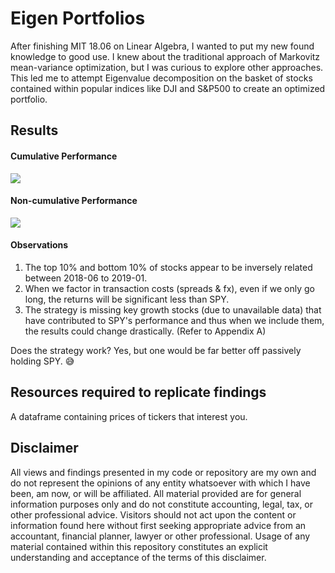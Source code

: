 # Eigen Portfolios
After finishing MIT 18.06 on Linear Algebra, I wanted to put my new found knowledge to good use. I knew about the traditional approach of Markovitz mean-variance optimization, but I was curious to explore other approaches. This led me to attempt Eigenvalue decomposition on the basket of stocks contained within popular indices like DJI and S&P500 to create an optimized portfolio. 

## Results 
#### Cumulative Performance
![](Images/cumulative_performance.png)

#### Non-cumulative Performance
![](Images/non_cumulative_performance.png)

#### Observations
1. The top 10% and bottom 10% of stocks appear to be inversely related between 2018-06 to 2019-01.
2. When we factor in transaction costs (spreads & fx), even if we only go long, the returns will be significant less than SPY. 
3. The strategy is missing key growth stocks (due to unavailable data) that have contributed to SPY's performance and thus when we include them, the results could change drastically. (Refer to Appendix A)

Does the strategy work? Yes, but one would be far better off passively holding SPY. :sweat_smile:

## Resources required to replicate findings
A dataframe containing prices of tickers that interest you.

## Disclaimer
All views and findings presented in my code or repository are my own and do not represent the opinions of any entity whatsoever with which I have been, am now, or will be affiliated. All material provided are for general information purposes only and do not constitute accounting, legal, tax, or other professional advice. Visitors should not act upon the content or information found here without first seeking appropriate advice from an accountant, financial planner, lawyer or other professional. Usage of any material contained within this repository constitutes an explicit understanding and acceptance of the terms of this disclaimer. 
